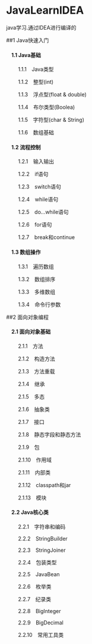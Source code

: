# JavaLearnIDEA
java学习.通过IDEA进行编译的

##1 Java快速入门
#### &emsp;1.1 Java基础
&emsp;&emsp; 1.1.1&emsp;Java类型

&emsp;&emsp; 1.1.2&emsp;整型(int)

&emsp;&emsp; 1.1.3&emsp;浮点型(float & double)

&emsp;&emsp; 1.1.4&emsp;布尔类型(Boolea)

&emsp;&emsp; 1.1.5&emsp;字符型(char & String)

&emsp;&emsp; 1.1.6&emsp;数组基础

#### &emsp;1.2 流程控制
&emsp;&emsp; 1.2.1&emsp;输入输出

&emsp;&emsp; 1.2.2&emsp;if语句

&emsp;&emsp; 1.2.3&emsp;switch语句

&emsp;&emsp; 1.2.4&emsp;while语句

&emsp;&emsp; 1.2.5&emsp;do...while语句

&emsp;&emsp; 1.2.6&emsp;for语句

&emsp;&emsp; 1.2.7&emsp;break和continue
#### &emsp;1.3 数组操作
&emsp;&emsp; 1.3.1&emsp;遍历数组

&emsp;&emsp; 1.3.2&emsp;数组排序

&emsp;&emsp; 1.3.3&emsp;多维数组

&emsp;&emsp; 1.3.4&emsp;命令行参数

##2 面向对象编程
#### &emsp;2.1 面向对象基础
&emsp;&emsp; 2.1.1&emsp;方法

&emsp;&emsp; 2.1.2&emsp;构造方法

&emsp;&emsp; 2.1.3&emsp;方法重载

&emsp;&emsp; 2.1.4&emsp;继承

&emsp;&emsp; 2.1.5&emsp;多态

&emsp;&emsp; 2.1.6&emsp;抽象类

&emsp;&emsp; 2.1.7&emsp;接口

&emsp;&emsp; 2.1.8&emsp;静态字段和静态方法

&emsp;&emsp; 2.1.9&emsp;包

&emsp;&emsp; 2.1.10&emsp;作用域

&emsp;&emsp; 2.1.11&emsp;内部类

&emsp;&emsp; 2.1.12&emsp;classpath和jar

&emsp;&emsp; 2.1.13&emsp;模块

#### &emsp;2.2 Java核心类
&emsp;&emsp; 2.2.1&emsp;字符串和编码

&emsp;&emsp; 2.2.2&emsp;StringBuilder

&emsp;&emsp; 2.2.3&emsp;StringJoiner

&emsp;&emsp; 2.2.4&emsp;包装类型

&emsp;&emsp; 2.2.5&emsp;JavaBean

&emsp;&emsp; 2.2.6&emsp;枚举类

&emsp;&emsp; 2.2.7&emsp;纪录类

&emsp;&emsp; 2.2.8&emsp;BigInteger

&emsp;&emsp; 2.2.9&emsp;BigDecimal

&emsp;&emsp; 2.2.10&emsp;常用工具类